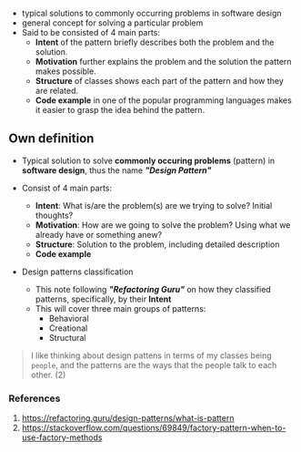 - typical solutions to commonly occurring problems in software design
- general concept for solving a particular problem
- Said to be consisted of 4 main parts:
	- **Intent** of the pattern briefly describes both the problem and the solution.
	- **Motivation** further explains the problem and the solution the pattern makes possible.
	- **Structure** of classes shows each part of the pattern and how they are related.
	- **Code example** in one of the popular programming languages makes it easier to grasp the idea behind the pattern.

## Own definition
- Typical solution to solve **commonly occuring problems** (pattern) in **software design**, thus the name ***"Design Pattern"***

- Consist of 4 main parts:
	- **Intent**: What is/are the problem(s) are we trying to solve? Initial thoughts?
	- **Motivation**: How are we going to solve the problem? Using what we already have or something anew?
	- **Structure**: Solution to the problem, including detailed description
	- **Code example**

- Design patterns classification
	- This note following ***"Refactoring Guru"*** on how they classified patterns, specifically, by their **Intent**
	- This will cover three main groups of patterns:
		- Behavioral
		- Creational
		- Structural

> I like thinking about design pattens in terms of my classes being `people`, and the patterns are the ways that the people talk to each other. (2)



### References

1. https://refactoring.guru/design-patterns/what-is-pattern
2. https://stackoverflow.com/questions/69849/factory-pattern-when-to-use-factory-methods



